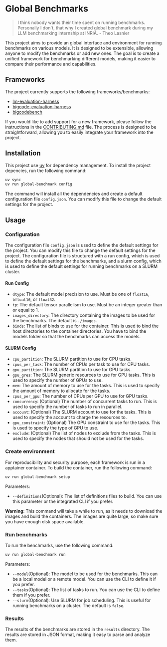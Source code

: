 # Global Benchmarks

> I think nobody wants their time spent on running benchmarks. Personally I don't, that why I created global benchmark during my LLM benchmarking internship at INRIA. - Theo Lasnier

This project aims to provide an global interface and environment for running benchmarks on various models. It is designed to be extensible, allowing anyone to modify the benchmarks or add new ones. The goal is to create a unified framework for benchmarking different models, making it easier to compare their performance and capabilities.

## Frameworks
The project currently supports the following frameworks/benchmarks:
- [lm-evaluation-harness](https://github.com/EleutherAI/lm-evaluation-harness)
- [bigcode-evaluation-harness](https://github.com/bigcode-project/bigcode-evaluation-harness/tree/main)
- [bigcodebench](https://github.com/bigcode-project/bigcodebench/tree/main)

If you would like to add support for a new framework, please follow the instructions in the [CONTRIBUTING.md](CONTRIBUTING.md) file. The process is designed to be straightforward, allowing you to easily integrate your framework into the project.

## Installation
This project use [uv](https://docs.astral.sh/uv/getting-started/installation/) for dependency management. To install the project depencies, run the following command:

```bash
uv sync
uv run global-benchmark config
```

The command will install all the dependencies and create a default configuration file `config.json`. You can modify this file to change the default settings for the project.

## Usage

### Configuration

The configuration file `config.json` is used to define the default settings for the project. You can modify this file to change the default settings for the project. The configuration file is structured with a run config, which is used to define the default settings for the benchmarks, and a slurm config, which is used to define the default settings for running benchmarks on a SLURM cluster.

#### Run Config
- `dtype`: The default model precision to use. Must be one of `float16`, `bfloat16`, or `float32`.
- `tp`: The default tensor parallelism to use. Must be an integer greater than or equal to 1.
- `images_directory`: The directory containing the images to be used for the benchmarks. The default is `./images`.
- `binds`: The list of binds to use for the container. This is used to bind the host directories to the container directories. You have to bind the models folder so that the benchmarks can access the models.

#### SLURM Config
- `cpu_partition`: The SLURM partition to use for CPU tasks.
- `cpus_per_task`: The number of CPUs per task to use for CPU tasks.
- `gpu_partition`: The SLURM partition to use for GPU tasks.
- `gpu_gres`: The SLURM generic resources to use for GPU tasks. This is used to specify the number of GPUs to use.
- `mem`: The amount of memory to use for the tasks. This is used to specify the amount of memory to allocate for the tasks.
- `cpus_per_gpu`: The number of CPUs per GPU to use for GPU tasks.
- `concurrency`: (Optional) The number of concurrent tasks to run. This is used to specify the number of tasks to run in parallel.
- `account`: (Optional) The SLURM account to use for the tasks. This is used to specify the account to charge the resources to.
- `gpu_constraint`: (Optional) The GPU constraint to use for the tasks. This is used to specify the type of GPU to use.
- `exclude`: (Optional) The list of nodes to exclude from the tasks. This is used to specify the nodes that should not be used for the tasks.

### Create environment

For reproducibility and security purpose, each framework is run in a apptainer container. To build the container, run the following command:

```bash
uv run global-benchmark setup
```

Parameters:
- `--definitions`(Optional): The list of definitions files to build. You can use this parameter or the integrated CLI if you prefer.

**Warning**: This command will take a while to run, as it needs to download the images and build the containers. The images are quite large, so make sure you have enough disk space available.

### Run benchmarks
To run the benchmarks, use the following command:

```bash
uv run global-benchmark run
```
Parameters:
- `--model`(Optional): The model to be used for the benchmarks. This can be a local model or a remote model. You can use the CLI to define it if you prefer.
- `--tasks`(Optional): The list of tasks to run. You can use the CLI to define them if you prefer.
- `--slurm`(Optional): Use SLURM for job scheduling. This is useful for running benchmarks on a cluster. The default is `false`.

### Results
The results of the benchmarks are stored in the `results` directory. The results are stored in JSON format, making it easy to parse and analyze them.